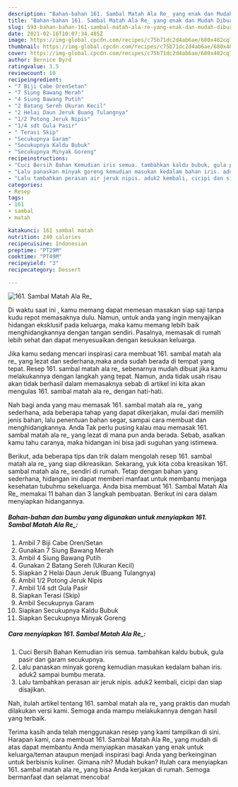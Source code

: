 ```yaml
---
description: "Bahan-bahan 161. Sambal Matah Ala Re_ yang enak dan Mudah Dibuat"
title: "Bahan-bahan 161. Sambal Matah Ala Re_ yang enak dan Mudah Dibuat"
slug: 593-bahan-bahan-161-sambal-matah-ala-re-yang-enak-dan-mudah-dibuat
date: 2021-02-16T10:07:34.485Z
image: https://img-global.cpcdn.com/recipes/c75b71dc2d4ab6ae/680x482cq70/161-sambal-matah-ala-re_-foto-resep-utama.jpg
thumbnail: https://img-global.cpcdn.com/recipes/c75b71dc2d4ab6ae/680x482cq70/161-sambal-matah-ala-re_-foto-resep-utama.jpg
cover: https://img-global.cpcdn.com/recipes/c75b71dc2d4ab6ae/680x482cq70/161-sambal-matah-ala-re_-foto-resep-utama.jpg
author: Bernice Byrd
ratingvalue: 3.5
reviewcount: 10
recipeingredient:
- "7 Biji Cabe OrenSetan"
- "7 Siung Bawang Merah"
- "4 Siung Bawang Putih"
- "2 Batang Sereh Ukuran Kecil"
- "2 Helai Daun Jeruk Buang Tulangnya"
- "1/2 Potong Jeruk Nipis"
- "1/4 sdt Gula Pasir"
- " Terasi Skip"
- "Secukupnya Garam"
- "Secukupnya Kaldu Bubuk"
- "Secukupnya Minyak Goreng"
recipeinstructions:
- "Cuci Bersih Bahan Kemudian iris semua. tambahkan kaldu bubuk, gula pasir dan garam secukupnya."
- "Lalu panaskan minyak goreng kemudian masukan kedalam bahan iris. aduk2 sampai bumbu merata."
- "Lalu tambahkan perasan air jeruk nipis. aduk2 kembali, cicipi dan siap disajikan."
categories:
- Resep
tags:
- 161
- sambal
- matah

katakunci: 161 sambal matah 
nutrition: 240 calories
recipecuisine: Indonesian
preptime: "PT29M"
cooktime: "PT49M"
recipeyield: "3"
recipecategory: Dessert

---
```



![161. Sambal Matah Ala Re_](https://img-global.cpcdn.com/recipes/c75b71dc2d4ab6ae/680x482cq70/161-sambal-matah-ala-re_-foto-resep-utama.jpg)

Di waktu  saat ini , kamu memang dapat memesan masakan siap saji tanpa kudu repot memasaknya dulu. Namun, untuk anda yang ingin menyajikan hidangan eksklusif pada keluarga, maka kamu memang lebih baik menghidangkannya dengan tangan sendiri. Pasalnya, memasak di rumah lebih sehat dan dapat menyesuaikan dengan kesukaan keluarga.

Jika kamu sedang mencari inspirasi cara membuat 161. sambal matah ala re_ yang lezat dan sederhana,maka anda sudah berada di tempat yang tepat. Resep 161. sambal matah ala re_  sebenarnya mudah dibuat jika kamu melakukannya dengan langkah yang tepat. Namun, anda tidak usah risau akan tidak berhasil dalam memasaknya 
sebab di artikel ini kita akan mengulas 161. sambal matah ala re_ dengan hati-hati.  



Nah bagi anda yang mau memasak 161. sambal matah ala re_ yang sederhana, ada beberapa tahap yang dapat dikerjakan, mulai dari memilih jenis bahan, lalu penentuan bahan segar, sampai cara membuat dan menghidangkannya. Anda Tak perlu pusing kalau mau memasak 161. sambal matah ala re_ yang lezat di mana pun anda berada. Sebab, asalkan kamu  tahu caranya, maka hidangan ini bisa jadi suguhan yang istimewa.

Berikut, ada beberapa tips dan trik dalam mengolah resep 161. sambal matah ala re_ yang siap dikreasikan. Sekarang, yuk kita coba kreasikan 161. sambal matah ala re_ sendiri di rumah. Tetap dengan bahan yang sederhana, hidangan ini dapat memberi manfaat untuk membantu menjaga kesehatan tubuhmu sekeluarga. Anda bisa membuat 161. Sambal Matah Ala Re_ memakai 11 bahan dan 3 langkah pembuatan. Berikut ini cara dalam menyiapkan hidangannya.

<!--inarticleads1-->

##### Bahan-bahan dan bumbu yang digunakan untuk menyiapkan 161. Sambal Matah Ala Re_:

1. Ambil 7 Biji Cabe Oren/Setan
1. Gunakan 7 Siung Bawang Merah
1. Ambil 4 Siung Bawang Putih
1. Gunakan 2 Batang Sereh (Ukuran Kecil)
1. Siapkan 2 Helai Daun Jeruk (Buang Tulangnya)
1. Ambil 1/2 Potong Jeruk Nipis
1. Ambil 1/4 sdt Gula Pasir
1. Siapkan  Terasi (Skip)
1. Ambil Secukupnya Garam
1. Siapkan Secukupnya Kaldu Bubuk
1. Siapkan Secukupnya Minyak Goreng




<!--inarticleads2-->

##### Cara menyiapkan 161. Sambal Matah Ala Re_:

1. Cuci Bersih Bahan Kemudian iris semua. tambahkan kaldu bubuk, gula pasir dan garam secukupnya.
1. Lalu panaskan minyak goreng kemudian masukan kedalam bahan iris. aduk2 sampai bumbu merata.
1. Lalu tambahkan perasan air jeruk nipis. aduk2 kembali, cicipi dan siap disajikan.




Nah, itulah artikel tentang  161. sambal matah ala re_  yang praktis dan mudah dilakukan versi kami. Semoga anda mampu melakukannya dengan hasil yang terbaik. 

Terima kasih anda telah menggunakan resep yang kami tampilkan di sini. Harapan kami, cara membuat  161. Sambal Matah Ala Re_ yang mudah di atas dapat membantu Anda menyiapkan masakan yang enak untuk keluarga/teman ataupun menjadi inspirasi bagi Anda yang berkeinginan untuk berbisnis kuliner. Gimana nih? Mudah bukan? Itulah cara menyiapkan 161. sambal matah ala re_ yang bisa Anda kerjakan di rumah. Semoga bermanfaat dan selamat mencoba!

